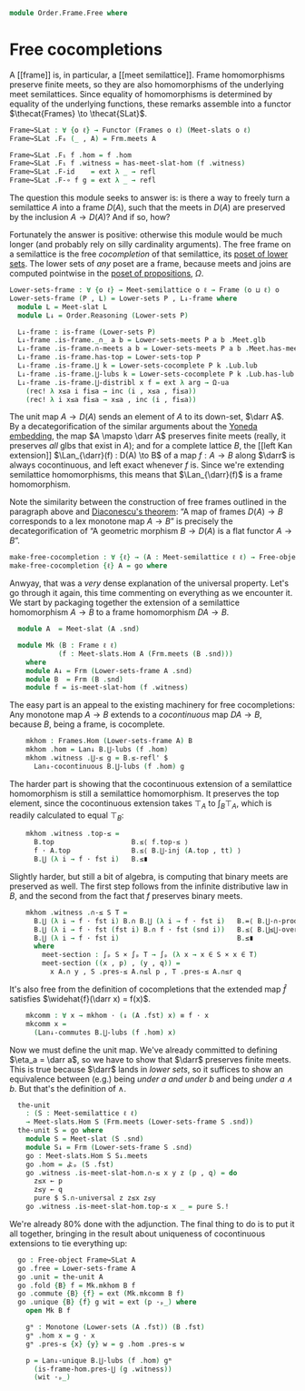 <!--
```agda
{-# OPTIONS --lossy-unification #-}
open import Cat.Functor.Subcategory
open import Cat.Functor.Adjoint
open import Cat.Prelude

open import Data.Bool

open import Order.Instances.Lower.Cocompletion
open import Order.Instances.Pointwise
open import Order.Semilattice.Meet
open import Order.Instances.Lower
open import Order.Diagram.Meet
open import Order.Diagram.Glb
open import Order.Diagram.Lub
open import Order.Frame
open import Order.Base

import Order.Semilattice.Meet.Reasoning as Meet-slat
import Order.Frame.Reasoning as Frm
import Order.Reasoning
```
-->

```agda
module Order.Frame.Free where
```

# Free cocompletions

A [[frame]] is, in particular, a [[meet semilattice]]. Frame
homomorphisms preserve finite meets, so they are also homomorphisms of
the underlying meet semilattices. Since equality of homomorphisms is
determined by equality of the underlying functions, these remarks
assemble into a functor $\thecat{Frames} \to \thecat{SLat}$.

<!--
```agda
open Functor
open Subcat-hom
open is-frame-hom
```
-->

```agda
Frame↪SLat : ∀ {o ℓ} → Functor (Frames o ℓ) (Meet-slats o ℓ)
Frame↪SLat .F₀ (_ , A) = Frm.meets A

Frame↪SLat .F₁ f .hom = f .hom
Frame↪SLat .F₁ f .witness = has-meet-slat-hom (f .witness)
Frame↪SLat .F-id    = ext λ _ → refl
Frame↪SLat .F-∘ f g = ext λ _ → refl
```

The question this module seeks to answer is: is there a way to freely
turn a semilattice $A$ into a frame $D(A)$, such that the meets in
$D(A)$ are preserved by the inclusion $A \to D(A)$? And if so, how?

Fortunately the answer is positive: otherwise this module would be much
longer (and probably rely on silly cardinality arguments). The free
frame on a semilattice is the free _cocompletion_ of that semilattice,
its [poset of lower sets][low]. The lower sets of _any_ poset are a
frame, because meets and joins are computed pointwise in the [poset of
propositions], $\Omega$.

[poset of propositions]: Order.Instances.Props.html
[low]: Order.Instances.Lower.html

```agda
Lower-sets-frame : ∀ {o ℓ} → Meet-semilattice o ℓ → Frame (o ⊔ ℓ) o
Lower-sets-frame (P , L) = Lower-sets P , L↓-frame where
  module L = Meet-slat L
  module L↓ = Order.Reasoning (Lower-sets P)

  L↓-frame : is-frame (Lower-sets P)
  L↓-frame .is-frame._∩_ a b = Lower-sets-meets P a b .Meet.glb
  L↓-frame .is-frame.∩-meets a b = Lower-sets-meets P a b .Meet.has-meet
  L↓-frame .is-frame.has-top = Lower-sets-top P
  L↓-frame .is-frame.⋃ k = Lower-sets-cocomplete P k .Lub.lub
  L↓-frame .is-frame.⋃-lubs k = Lower-sets-cocomplete P k .Lub.has-lub
  L↓-frame .is-frame.⋃-distribl x f = ext λ arg → Ω-ua
    (rec! λ x≤a i fi≤a → inc (i , x≤a , fi≤a))
    (rec! λ i x≤a fi≤a → x≤a , inc (i , fi≤a))
```

The unit map $A \to D(A)$ sends an element of $A$ to its down-set,
$\darr A$. By a decategorification of the similar arguments about the
[Yoneda embedding], the map $A \mapsto \darr A$ preserves finite meets
(really, it preserves _all_ glbs that exist in $A$); and for a complete
lattice $B$, the [[left Kan extension]] $\Lan_{\darr}(f) : D(A) \to B$ of
a map $f : A \to B$ along $\darr$ is always cocontinuous, and left exact
whenever $f$ is. Since we're extending semilattice homomorphisms, this
means that $\Lan_{\darr}(f)$ is a frame homomorphism.

[Yoneda embedding]: Cat.Functor.Hom.html#the-yoneda-embedding

Note the similarity between the construction of free frames outlined in
the paragraph above and [Diaconescu's theorem]: “A map of frames $D(A)
\to B$ corresponds to a lex monotone map $A \to B$” is precisely the
decategorification of “A geometric morphism $B \to D(A)$ is a flat
functor $A \to B$”.

[Diaconescu's theorem]: Topoi.Classifying.Diaconescu.html

```agda
make-free-cocompletion : ∀ {ℓ} → (A : Meet-semilattice ℓ ℓ) → Free-object Frame↪SLat A
make-free-cocompletion {ℓ} A = go where
```

Anwyay, that was a _very_ dense explanation of the universal property.
Let's go through it again, this time commenting on everything as we
encounter it. We start by packaging together the extension of a
semilattice homomorphism $A \to B$ to a frame homomorphism $DA \to B$.

```agda
  module A  = Meet-slat (A .snd)

  module Mk (B : Frame ℓ ℓ)
            (f : Meet-slats.Hom A (Frm.meets (B .snd)))
    where
    module A↓ = Frm (Lower-sets-frame A .snd)
    module B  = Frm (B .snd)
    module f = is-meet-slat-hom (f .witness)
```

The easy part is an appeal to the existing machinery for free
cocompletions: Any monotone map $A \to B$ extends to a _cocontinuous_
map $DA \to B$, because $B$, being a frame, is cocomplete.

```agda
    mkhom : Frames.Hom (Lower-sets-frame A) B
    mkhom .hom = Lan↓ B.⋃-lubs (f .hom)
    mkhom .witness .⋃-≤ g = B.≤-refl' $
      Lan↓-cocontinuous B.⋃-lubs (f .hom) g
```

The harder part is showing that the cocontinuous extension of a
semilattice homomorphism is still a semilattice homomorphism. It
preserves the top element, since the cocontinuous extension takes
$\top_A$ to $\int_{B} \top_A$, which is readily calculated to
equal $\top_B$:

```agda
    mkhom .witness .top-≤ =
      B.top                   B.≤⟨ f.top-≤ ⟩
      f · A.top               B.≤⟨ B.⋃-inj (A.top , tt) ⟩
      B.⋃ (λ i → f · fst i)   B.≤∎
```

Slightly harder, but still a bit of algebra, is computing that binary
meets are preserved as well. The first step follows from the infinite
distributive law in $B$, and the second from the fact that $f$ preserves
binary meets.

```agda
    mkhom .witness .∩-≤ S T =
      B.⋃ (λ i → f · fst i) B.∩ B.⋃ (λ i → f · fst i)   B.=⟨ B.⋃-∩-product (λ i → hom f · fst i) (λ i → hom f · fst i) ⟩
      B.⋃ (λ i → f · fst (fst i) B.∩ f · fst (snd i))   B.≤⟨ B.⋃≤⋃-over meet-section (λ i → f.∩-≤ _ _) ⟩
      B.⋃ (λ i → f · fst i)                             B.≤∎
      where
        meet-section : ∫ₚ S × ∫ₚ T → ∫ₚ (λ x → x ∈ S × x ∈ T)
        meet-section ((x , p) , (y , q)) =
          x A.∩ y , S .pres-≤ A.∩≤l p , T .pres-≤ A.∩≤r q
```

It's also free from the definition of cocompletions that the extended
map $\widehat{f}$ satisfies $\widehat{f}(\darr x) = f(x)$.

```agda
    mkcomm : ∀ x → mkhom · (↓ (A .fst) x) ≡ f · x
    mkcomm x =
      (Lan↓-commutes B.⋃-lubs (f .hom) x)
```

Now we must define the unit map. We've already committed to defining
$\eta_a = \darr a$, so we have to show that $\darr$ preserves finite
meets. This is true because $\darr$ lands in _lower sets_, so it
suffices to show an equivalence between (e.g.) being _under $a$ and
under $b$_ and being _under $a \land b$_. But that's the definition of
$\land$.

```agda
  the-unit
    : (S : Meet-semilattice ℓ ℓ)
    → Meet-slats.Hom S (Frm.meets (Lower-sets-frame S .snd))
  the-unit S = go where
    module S = Meet-slat (S .snd)
    module S↓ = Frm (Lower-sets-frame S .snd)
    go : Meet-slats.Hom S S↓.meets
    go .hom = よₚ (S .fst)
    go .witness .is-meet-slat-hom.∩-≤ x y z (p , q) = do
      z≤x ← p
      z≤y ← q
      pure $ S.∩-universal z z≤x z≤y
    go .witness .is-meet-slat-hom.top-≤ x _ = pure S.!
```

We're already 80% done with the adjunction. The final thing to do is to
put it all together, bringing in the result about uniqueness of
cocontinuous extensions to tie everything up:

<!--
```agda
  open Free-object
```
-->

```agda
  go : Free-object Frame↪SLat A
  go .free = Lower-sets-frame A
  go .unit = the-unit A
  go .fold {B} f = Mk.mkhom B f
  go .commute {B} {f} = ext (Mk.mkcomm B f)
  go .unique {B} {f} g wit = ext (p ·ₚ_) where
    open Mk B f

    gᵐ : Monotone (Lower-sets (A .fst)) (B .fst)
    gᵐ .hom x = g · x
    gᵐ .pres-≤ {x} {y} w = g .hom .pres-≤ w

    p = Lan↓-unique B.⋃-lubs (f .hom) gᵐ
      (is-frame-hom.pres-⋃ (g .witness))
      (wit ·ₚ_)
```
